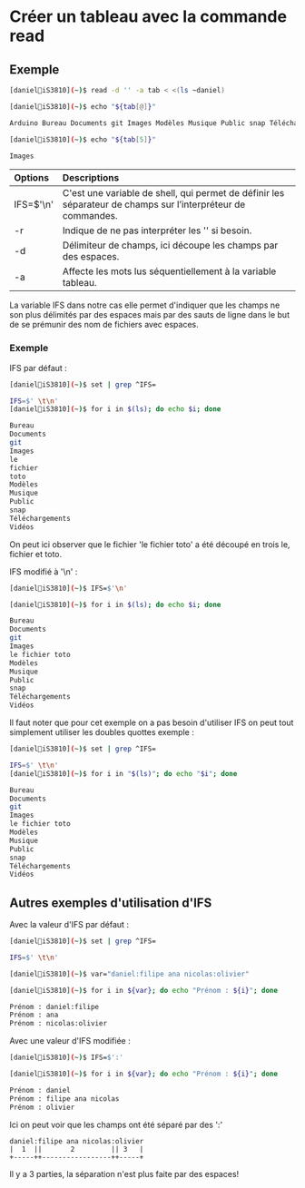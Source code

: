# Créer un tableau avec la commande read

## Exemple

```bash
[daniel🐧iS3810](~)$ read -d '' -a tab < <(ls ~daniel)

[daniel🐧iS3810](~)$ echo "${tab[@]}"

Arduino Bureau Documents git Images Modèles Musique Public snap Téléchargements Vidéos

[daniel🐧iS3810](~)$ echo "${tab[5]}"

Images

```

| Options | Descriptions |
|:--|:--|
| IFS=$'\n' | C'est une variable de shell, qui permet de définir les séparateur de champs sur l’interpréteur de commandes. |
| -r | Indique de ne pas interpréter les '\' si besoin. |
| -d | Délimiteur de champs, ici découpe les champs par des espaces. |
| -a | Affecte les mots lus séquentiellement à la variable tableau. |

La variable IFS dans notre cas elle permet d'indiquer que les champs ne son plus délimités par des espaces mais par des sauts de ligne dans le but de se prémunir des nom de fichiers avec espaces.

### Exemple

IFS par défaut :

```bash
[daniel🐧iS3810](~)$ set | grep ^IFS=

IFS=$' \t\n'
[daniel🐧iS3810](~)$ for i in $(ls); do echo $i; done

Bureau
Documents
git
Images
le
fichier
toto
Modèles
Musique
Public
snap
Téléchargements
Vidéos

```

On peut ici observer que le fichier 'le fichier toto' a été découpé en trois le, fichier et toto. 


IFS modifié à '\n' :

```bash
[daniel🐧iS3810](~)$ IFS=$'\n'

[daniel🐧iS3810](~)$ for i in $(ls); do echo $i; done

Bureau
Documents
git
Images
le fichier toto
Modèles
Musique
Public
snap
Téléchargements
Vidéos
```


Il faut noter que pour cet exemple on a pas besoin d'utiliser IFS on peut tout simplement utiliser les doubles quottes exemple :

```bash
[daniel🐧iS3810](~)$ set | grep ^IFS=

IFS=$' \t\n'
[daniel🐧iS3810](~)$ for i in "$(ls)"; do echo "$i"; done

Bureau
Documents
git
Images
le fichier toto
Modèles
Musique
Public
snap
Téléchargements
Vidéos

```


## Autres exemples d'utilisation d'IFS

Avec la valeur d'IFS par défaut :

```bash
[daniel🐧iS3810](~)$ set | grep ^IFS=

IFS=$' \t\n'

[daniel🐧iS3810](~)$ var="daniel:filipe ana nicolas:olivier"

[daniel🐧iS3810](~)$ for i in ${var}; do echo "Prénom : ${i}"; done

Prénom : daniel:filipe
Prénom : ana
Prénom : nicolas:olivier

```

Avec une valeur d'IFS modifiée :

```bash
[daniel🐧iS3810](~)$ IFS=$':'

[daniel🐧iS3810](~)$ for i in ${var}; do echo "Prénom : ${i}"; done

Prénom : daniel
Prénom : filipe ana nicolas
Prénom : olivier 

```

Ici on peut voir que les champs ont été séparé par des ':'
```
daniel:filipe ana nicolas:olivier
|  1  ||       2         || 3   |
+-----++-----------------++-----+
```
Il y a 3 parties, la séparation n'est plus faite par des espaces!

